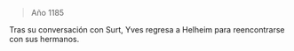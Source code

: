 > Año 1185

Tras su conversación con Surt, Yves regresa a Helheim para reencontrarse con sus hermanos.